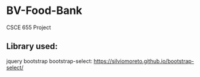 # BV-Food-Bank
CSCE 655 Project


## Library used:
jquery
bootstrap
bootstrap-select: https://silviomoreto.github.io/bootstrap-select/
